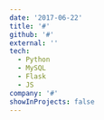 ```yaml
---
date: '2017-06-22'
title: '#'
github: '#'
external: ''
tech:
  - Python
  - MySQL
  - Flask
  - JS
company: '#'
showInProjects: false
---
```


